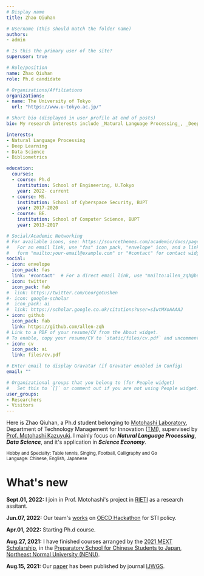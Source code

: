 ```yaml
---
# Display name
title: Zhao Qiuhan

# Username (this should match the folder name)
authors:
- admin

# Is this the primary user of the site?
superuser: true

# Role/position
name: Zhao Qiuhan
role: Ph.d candidate

# Organizations/Affiliations
organizations:
- name: The University of Tokyo
  url: "https://www.u-tokyo.ac.jp/"

# Short bio (displayed in user profile at end of posts)
bio: My research interests include _Natural Language Processing_, _Deep Learning_ , _Data Science_ and it's application in _Science Economy_. If you get interets in my research topics, please contact me as <font color = "blue">zhaoqiuhan2019@outlook.com</font>.

interests:
- Natural Language Processing
- Deep Learning
- Data Science
- Bibliometrics

education:
  courses:
  - course: Ph.d
    institution: School of Engineering, U.Tokyo
    year: 2022- current
  - course: MS.
    institution: School of Cyberspace Security, BUPT
    year: 2017-2020
  - course: BE.
    institution: School of Computer Science, BUPT
    year: 2013-2017

# Social/Academic Networking
# For available icons, see: https://sourcethemes.com/academic/docs/page-builder/#icons
#   For an email link, use "fas" icon pack, "envelope" icon, and a link in the
#   form "mailto:your-email@example.com" or "#contact" for contact widget.
social:
- icon: envelope
  icon_pack: fas
  link: '#contact'  # For a direct email link, use "mailto:allen_zqh@bupt.edu.cn".
- icon: twitter
  icon_pack: fab
#  link: https://twitter.com/GeorgeCushen
#- icon: google-scholar
#  icon_pack: ai
#  link: https://scholar.google.co.uk/citations?user=sIwtMXoAAAAJ
- icon: github
  icon_pack: fab
  link: https://github.com/allen-zqh
# Link to a PDF of your resume/CV from the About widget.
# To enable, copy your resume/CV to `static/files/cv.pdf` and uncomment the lines below.
- icon: cv
  icon_pack: ai
  link: files/cv.pdf

# Enter email to display Gravatar (if Gravatar enabled in Config)
email: ""

# Organizational groups that you belong to (for People widget)
#   Set this to `[]` or comment out if you are not using People widget.
user_groups:
- Researchers
- Visitors
---
```


<!--
<small>(2020-10-06 22:41 in Changchun, China)  I am now in the [Preparatory School for Chinese Students to Japan](http://lryx.nenu.edu.cn/), [Northeast Normal University (NENU)](http://www.nenu.edu.cn/) for taking Japanese course, arranged by the [2021 MEXT Scholarship](https://www.mext.go.jp/content/20200521-mxt_gakushi02-000007188-02.pdf). The expected study time is from Oct, 2020 to Aug, 2021.</small>
-->

<!--
I was selected by BUPT and attended into [Ye Peida Institute](https://baike.baidu.com/item/%E5%8F%B6%E5%9F%B9%E5%A4%A7%E5%AD%A6%E9%99%A2/4492808?fr=aladdin) when I was an undergraduate. Under the guidance of [Prof. Liu Liang](https://scs.bupt.edu.cn/info/1097/1346.htm), I learned about compression sensing, multimedia computing and intelligent text processing. The undergraduate thesis "_The Design and Implementation of Chaotic Compressive Sensing Algorithm_" won "_2017 Excellent Undergraduate Graduation Thesis Award_" in BUPT. After entering the graduate school, I studied under [Prof. Yang Wenchuan](https://scss.bupt.edu.cn/info/1063/1135.htm) to continue learning natural language processing related research topics.
-->

Here is Zhao Qiuhan, a Ph.d student belonging to [Motohashi Laboratory](http://www.mo.t.u-tokyo.ac.jp/), Department of Technology Management for Innovation ([TMI](https://tmi.t.u-tokyo.ac.jp/)), supervised by [Prof. Motohashi Kazuyuki](http://www.mo.t.u-tokyo.ac.jp/member_motohashi.html). I mainly focus on **_Natural Language Processing_**, **_Data Science_**, and it's application in **_Science Economy_**.

<!--
You can refer to my research in **Projects** and **Publications**, and I also record my recent work and idea in **Posts**. I will update this page as possible. Additionally, you can click the button in the upper right corner to switch language _(EN-CN-JA)_, but CN and JA only contain personal information page.
-->

<small>Hobby and Specialty: Table tennis, Singing, Football, Calligraphy and Go</small><br>
<small>Language: Chinese, English, Japanese</small>

<h1 id=whats-new>What's new</h1>

**Sept.01, 2022:** I join in Prof. Motohashi's project in [RIETI](https://www.rieti.go.jp/en/) as a research assitant.

**Jun.07, 2022:** Our team's [works](/files/slide/OECD_Hackathon_UTokyo.pdf) on [OECD Hackathon](https://github.com/STIPlab/hackathon) for STI policy.

**Apr.01, 2022:** Starting Ph.d course.

**Aug.27, 2021:** I have finished courses arranged by the [2021 MEXT Scholarship](https://www.mext.go.jp/content/20200521-mxt_gakushi02-000007188-02.pdf), in the [Preparatory School for Chinese Students to Japan](http://lryx.nenu.edu.cn/), [Northeast Normal University (NENU)](http://www.nenu.edu.cn/).

**Aug.15, 2021:** Our [paper](https://www.inderscience.com/info/inarticle.php?artid=116539) has been published by journal [IJWGS](https://www.inderscience.com/jhome.php?jcode=ijwgs).